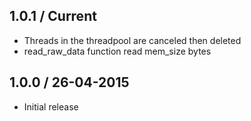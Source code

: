 1.0.1 / Current
---------------

* Threads in the threadpool are canceled then deleted
* read_raw_data function read mem_size bytes

1.0.0 / 26-04-2015
------------------

* Initial release
